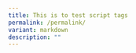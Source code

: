```yaml
---
title: This is to test script tags
permalink: /permalink/
variant: markdown
description: ""
---
```

<script async="true" src="//www.blah.cloudfront.net/embed.js"></script>